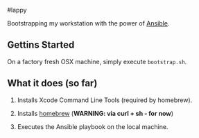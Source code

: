#lappy

Bootstrapping my workstation with the power of [Ansible](https://www.ansible.com/).

## Gettins Started
On a factory fresh OSX machine, simply execute `bootstrap.sh`.

## What it does (so far)

1. Installs Xcode Command Line Tools (required by homebrew).

2. Installs [homebrew](http://brew.sh/) (**WARNING: via curl + sh - for now**)

3. Executes the Ansible playbook on the local machine.

